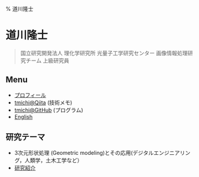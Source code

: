 % 道川隆士  
# 道川隆士
> 国立研究開発法人 理化学研究所 光量子工学研究センター
> 画像情報処理研究チーム 上級研究員


## Menu

 - [プロフィール](profile.html)
 - [tmichi@Qiita](https://qiita.com/tmichi) (技術メモ)
 - [tmichi@GitHub](https://github.com/tmichi) (プログラム)
 - [English](index.html)

## 研究テーマ

 - 3次元形状処理 (Geometric modeling)とその応用(デジタルエンジニアリング，人類学，土木工学など）
 - [研究紹介](research.html)
